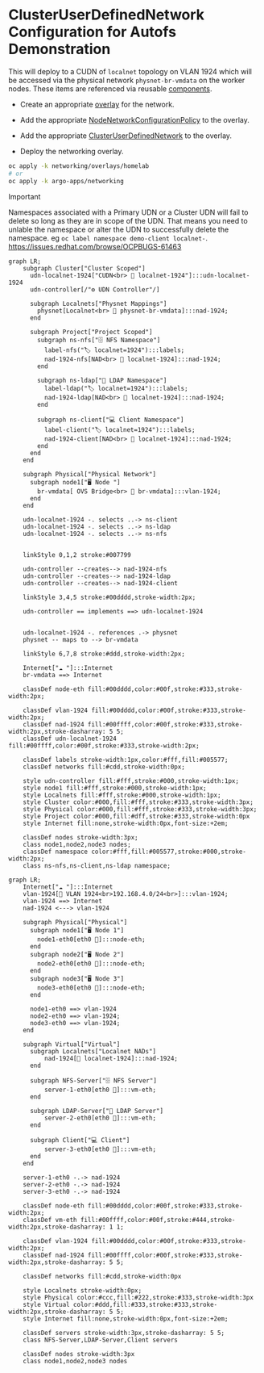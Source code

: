 # ClusterUserDefinedNetwork Configuration for Autofs Demonstration


This will deploy to a CUDN of `localnet` topology on VLAN 1924 which will be accessed via the physical network `physnet-br-vmdata` on the worker nodes. These items are referenced via reusable [components](../components/).

* Create an appropriate [overlay](overlays/homelab/kustomization.yaml) for the network.

* Add the appropriate [NodeNetworkConfigurationPolicy](../components/physnet-mapping/nncp.yaml) to the overlay.

* Add the appropriate [ClusterUserDefinedNetwork](../components/localnet-1924-dhcp/clusteruserdefinednetwork.yaml) to the overlay.

* Deploy the networking overlay.

```bash
oc apply -k networking/overlays/homelab
# or
oc apply -k argo-apps/networking
```
> [!IMPORTANT]
> Namespaces associated with a Primary UDN or a Cluster UDN will fail to delete so long as they are in scope of the UDN. That means you need to unlable the namespace or alter the UDN to successfully delete the namespace. eg `oc label namespace demo-client localnet-`. https://issues.redhat.com/browse/OCPBUGS-61463

```mermaid
graph LR;
    subgraph Cluster["Cluster Scoped"]
      udn-localnet-1924["CUDN<br> 📃 localnet-1924"]:::udn-localnet-1924
      udn-controller[/"⚙️ UDN Controller"/]

      subgraph Localnets["Physnet Mappings"]
        physnet[Localnet<br> 🛜 physnet-br-vmdata]:::nad-1924;
      end

      subgraph Project["Project Scoped"]
        subgraph ns-nfs["🗄️ NFS Namespace"]
          label-nfs("🏷️ localnet=1924"):::labels;
          nad-1924-nfs[NAD<br> 🛜 localnet-1924]:::nad-1924;
        end

        subgraph ns-ldap["🔎 LDAP Namespace"]
          label-ldap("🏷️ localnet=1924"):::labels;
          nad-1924-ldap[NAD<br> 🛜 localnet-1924]:::nad-1924;
        end

        subgraph ns-client["💻 Client Namespace"]
          label-client("🏷️ localnet=1924"):::labels;
          nad-1924-client[NAD<br> 🛜 localnet-1924]:::nad-1924;
        end
      end
    end

    subgraph Physical["Physical Network"]
      subgraph node1["🖥️ Node "]
        br-vmdata[ OVS Bridge<br> 🛜 br-vmdata]:::vlan-1924;
      end
    end

    udn-localnet-1924 -. selects ..-> ns-client
    udn-localnet-1924 -. selects ..-> ns-ldap
    udn-localnet-1924 -. selects ..-> ns-nfs


    linkStyle 0,1,2 stroke:#007799

    udn-controller --creates--> nad-1924-nfs
    udn-controller --creates--> nad-1924-ldap
    udn-controller --creates--> nad-1924-client

    linkStyle 3,4,5 stroke:#00dddd,stroke-width:2px;

    udn-controller == implements ==> udn-localnet-1924


    udn-localnet-1924 -. references .-> physnet
    physnet -- maps to --> br-vmdata

    linkStyle 6,7,8 stroke:#ddd,stroke-width:2px;

    Internet["☁️ "]:::Internet
    br-vmdata ==> Internet

    classDef node-eth fill:#00dddd,color:#00f,stroke:#333,stroke-width:2px;

    classDef vlan-1924 fill:#00dddd,color:#00f,stroke:#333,stroke-width:2px;
    classDef nad-1924 fill:#00ffff,color:#00f,stroke:#333,stroke-width:2px,stroke-dasharray: 5 5;
    classDef udn-localnet-1924 fill:#00ffff,color:#00f,stroke:#333,stroke-width:2px;

    classDef labels stroke-width:1px,color:#fff,fill:#005577;
    classDef networks fill:#cdd,stroke-width:0px;

    style udn-controller fill:#fff,stroke:#000,stroke-width:1px;
    style node1 fill:#fff,stroke:#000,stroke-width:1px;
    style Localnets fill:#fff,stroke:#000,stroke-width:1px;
    style Cluster color:#000,fill:#fff,stroke:#333,stroke-width:3px;
    style Physical color:#000,fill:#fff,stroke:#333,stroke-width:3px;
    style Project color:#000,fill:#dff,stroke:#333,stroke-width:0px
    style Internet fill:none,stroke-width:0px,font-size:+2em;

    classDef nodes stroke-width:3px;
    class node1,node2,node3 nodes;
    classDef namespace color:#fff,fill:#005577,stroke:#000,stroke-width:2px;
    class ns-nfs,ns-client,ns-ldap namespace;
```

```mermaid
graph LR;
    Internet["☁️ "]:::Internet
    vlan-1924[🛜 VLAN 1924<br>192.168.4.0/24<br>]:::vlan-1924;
    vlan-1924 ==> Internet
    nad-1924 <---> vlan-1924

    subgraph Physical["Physical"]
      subgraph node1["🖥️ Node 1"]
        node1-eth0[eth0 🔌]:::node-eth;
      end
      subgraph node2["🖥️ Node 2"]
        node2-eth0[eth0 🔌]:::node-eth;
      end
      subgraph node3["🖥️ Node 3"]
        node3-eth0[eth0 🔌]:::node-eth;
      end

      node1-eth0 ==> vlan-1924
      node2-eth0 ==> vlan-1924;
      node3-eth0 ==> vlan-1924;
    end

    subgraph Virtual["Virtual"]
      subgraph Localnets["Localnet NADs"]
          nad-1924[🛜 localnet-1924]:::nad-1924;
      end

      subgraph NFS-Server["🗄️ NFS Server"]
          server-1-eth0[eth0 🔌]:::vm-eth;
      end

      subgraph LDAP-Server["🔎 LDAP Server"]
          server-2-eth0[eth0 🔌]:::vm-eth;
      end

      subgraph Client["💻 Client"]
          server-3-eth0[eth0 🔌]:::vm-eth;
      end
    end

    server-1-eth0 -.-> nad-1924
    server-2-eth0 -.-> nad-1924
    server-3-eth0 -.-> nad-1924

    classDef node-eth fill:#00dddd,color:#00f,stroke:#333,stroke-width:2px;
    classDef vm-eth fill:#00ffff,color:#00f,stroke:#444,stroke-width:2px,stroke-dasharray: 1 1;

    classDef vlan-1924 fill:#00dddd,color:#00f,stroke:#333,stroke-width:2px;
    classDef nad-1924 fill:#00ffff,color:#00f,stroke:#333,stroke-width:2px,stroke-dasharray: 5 5;

    classDef networks fill:#cdd,stroke-width:0px

    style Localnets stroke-width:0px;
    style Physical color:#ccc,fill:#222,stroke:#333,stroke-width:3px
    style Virtual color:#ddd,fill:#333,stroke:#333,stroke-width:2px,stroke-dasharray: 5 5;
    style Internet fill:none,stroke-width:0px,font-size:+2em;

    classDef servers stroke-width:3px,stroke-dasharray: 5 5;
    class NFS-Server,LDAP-Server,Client servers

    classDef nodes stroke-width:3px
    class node1,node2,node3 nodes

```